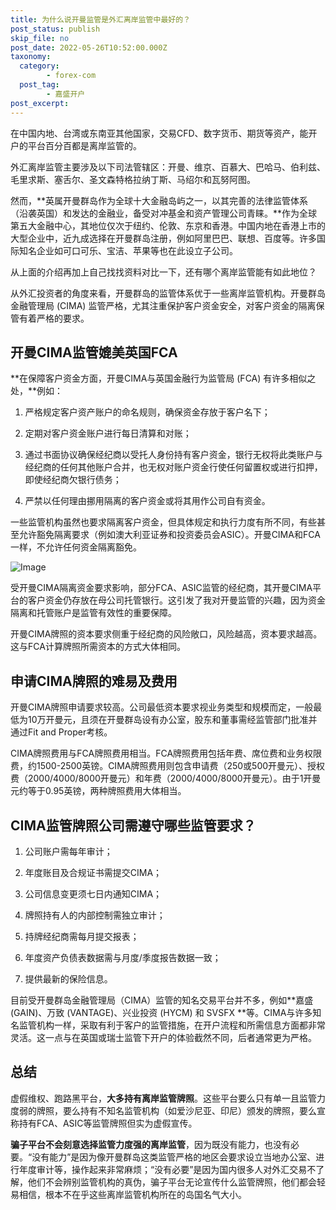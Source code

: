 ```yaml
---
title: 为什么说开曼监管是外汇离岸监管中最好的？
post_status: publish
skip_file: no
post_date: 2022-05-26T10:52:00.000Z
taxonomy:
  category:
        - forex-com
  post_tag:
        - 嘉盛开户
post_excerpt: 
---
```

在中国内地、台湾或东南亚其他国家，交易CFD、数字货币、期货等资产，能开户的平台百分百都是离岸监管的。

外汇离岸监管主要涉及以下司法管辖区：开曼、维京、百慕大、巴哈马、伯利兹、毛里求斯、塞舌尔、圣文森特格拉纳丁斯、马绍尔和瓦努阿图。

然而，**英属开曼群岛作为全球十大金融岛屿之一，以其完善的法律监管体系（沿袭英国）和发达的金融业，备受对冲基金和资产管理公司青睐。**作为全球第五大金融中心，其地位仅次于纽约、伦敦、东京和香港。中国内地在香港上市的大型企业中，近九成选择在开曼群岛注册，例如阿里巴巴、联想、百度等。许多国际知名企业如可口可乐、宝洁、苹果等也在此设立子公司。

从上面的介绍再加上自己找找资料对比一下，还有哪个离岸监管能有如此地位？

从外汇投资者的角度来看，开曼群岛的监管体系优于一些离岸监管机构。开曼群岛金融管理局 (CIMA) 监管严格，尤其注重保护客户资金安全，对客户资金的隔离保管有着严格的要求。

## 开曼CIMA监管媲美英国FCA

**在保障客户资金方面，开曼CIMA与英国金融行为监管局 (FCA) 有许多相似之处，**例如：

1. 严格规定客户资产账户的命名规则，确保资金存放于客户名下；

1. 定期对客户资金账户进行每日清算和对账；

1. 通过书面协议确保经纪商以受托人身份持有客户资金，银行无权将此类账户与经纪商的任何其他账户合并，也无权对账户资金行使任何留置权或进行扣押，即使经纪商欠银行债务；

1. 严禁以任何理由挪用隔离的客户资金或将其用作公司自有资金。

一些监管机构虽然也要求隔离客户资金，但具体规定和执行力度有所不同，有些甚至允许豁免隔离要求（例如澳大利亚证券和投资委员会ASIC）。开曼CIMA和FCA一样，不允许任何资金隔离豁免。

![Image](https://prod-files-secure.s3.us-west-2.amazonaws.com/39ed1227-6d7d-4570-be36-9ccd4a2c4241/bd849744-3fcb-4a37-8312-357962c8f065/image.png?X-Amz-Algorithm=AWS4-HMAC-SHA256&X-Amz-Content-Sha256=UNSIGNED-PAYLOAD&X-Amz-Credential=ASIAZI2LB4666W2IR2SA%2F20250930%2Fus-west-2%2Fs3%2Faws4_request&X-Amz-Date=20250930T161400Z&X-Amz-Expires=3600&X-Amz-Security-Token=IQoJb3JpZ2luX2VjEGgaCXVzLXdlc3QtMiJGMEQCIBfkcmeHhf1rVadBIZYIqEvykcic9efwJ%2FejutbH3LjSAiAel3ZuJyvWkgCeey2zG5JvNqzJyjUregrr%2F9%2FDsaV%2BjiqIBAjx%2F%2F%2F%2F%2F%2F%2F%2F%2F%2F8BEAAaDDYzNzQyMzE4MzgwNSIMi5Q3JNnl8gkFyuptKtwDdR%2BhH65DB2xC0IeN2O34o2lgEbuAmb3CgaiUn27zQPQKx2ri895VZF98387ueZc8vk7rSW83Vpx%2FAUF7a63BSPSlIkG1%2BYNFZWYUExCB8qco0nlyhx%2BnamGbp0yZuw1eJTofxJye%2F0TQ05K8X66h8SL5PXT7ARntgQaZxxRXMK6Akw4o%2BWEUYtaP8IJudJs89XeoYMDY4jLo6%2BzX85UOEmrycKnUCqcLJHd1pREdDBFYKbkyNfiaVCvQilhkiJIBYLzHNveCEdlP3t9PBmYPdhxEp5cTO9DdSu4vNBVHkv%2FWPGjmNI5SVxk8JRhBY%2Fk0iJKiNtdFV1Kvhl6Aje%2BTFLPI46TJimmGBrZgMI3JG%2Fq4Yb6QDe2C2oiAvOMFpalm%2FX9YOIdANZeoaRtcTsa6vrJp5e4OI7JPq84B1C4Oc6OVewK%2BouaSxhrK0O71b5tovGj3gd45cyOSc2M%2Bg5KMyznkzCQLP3ode7UkAemjZv%2BgFst5RvV8zfXlg9eSNTahKCSo9kbvNHeLRfdQmQtVQEslZXIx8gtXQap%2FLj1aKsvdswVrKC5E5AUWotPslC0VV4d1MDHx88XZea2IjTt0Vzti3A2zvNh9p1Z1GMkLLh1dMkVuD%2Fr67r5%2BTT8wifrvxgY6pgEL%2F1TPBbGmUYYtR9CbH2n0kxWOPyG9TQE7BzpMBfdfV1sbgWHcui0jwJ3smsGzfgxKiqAmLz09RKxAr0JbLiS1rv%2FuDuuXG%2BMvBHG5Ht%2B%2B8ZZub1z6ldfi%2FRWQnmxNo66DdgphkJVHk%2F1%2F5AZ05bH%2BUZJHoSb2gmXXM1YwbrhE7lhzkEtqEPKvQueSR6HWDWfYfLvYrGZvfMHnxUNloT6GsVHh6Peu&X-Amz-Signature=dffaaf81121adbab4e97c9bb2b3adffe98db82647a1cfbbdd6522c8729e9bc04&X-Amz-SignedHeaders=host&x-amz-checksum-mode=ENABLED&x-id=GetObject)

受开曼CIMA隔离资金要求影响，部分FCA、ASIC监管的经纪商，其开曼CIMA平台的客户资金仍存放在母公司托管银行。这引发了我对开曼监管的兴趣，因为资金隔离和托管账户是监管有效性的重要保障。

开曼CIMA牌照的资本要求侧重于经纪商的风险敞口，风险越高，资本要求越高。这与FCA计算牌照所需资本的方式大体相同。

## **申请CIMA牌照的难易及费用**

开曼CIMA牌照申请要求较高。公司最低资本要求视业务类型和规模而定，一般最低为10万开曼元，且须在开曼群岛设有办公室，股东和董事需经监管部门批准并通过Fit and Proper考核。

CIMA牌照费用与FCA牌照费用相当。FCA牌照费用包括年费、席位费和业务权限费，约1500-2500英镑。CIMA牌照费用则包含申请费（250或500开曼元）、授权费（2000/4000/8000开曼元）和年费（2000/4000/8000开曼元）。由于1开曼元约等于0.95英镑，两种牌照费用大体相当。

## CIMA监管牌照公司需遵守哪些监管要求？

1. 公司账户需每年审计；

1. 年度账目及合规证书需提交CIMA；

1. 公司信息变更须七日内通知CIMA；

1. 牌照持有人的内部控制需独立审计；

1. 持牌经纪商需每月提交报表；

1. 年度资产负债表数据需与月度/季度报告数据一致；

1. 提供最新的保险信息。

目前受开曼群岛金融管理局（CIMA）监管的知名交易平台并不多，例如**嘉盛 (GAIN)、万致 (VANTAGE)、兴业投资 (HYCM) 和 SVSFX **等。CIMA与许多知名监管机构一样，采取有利于客户的监管措施，在开户流程和所需信息方面都非常灵活。这一点与在英国或瑞士监管下开户的体验截然不同，后者通常更为严格。

## 总结

虚假维权、跑路黑平台，**大多持有离岸监管牌照**。这些平台要么只有单一且监管力度弱的牌照，要么持有不知名监管机构（如爱沙尼亚、印尼）颁发的牌照，要么宣称持有FCA、ASIC等监管牌照但实为虚假宣传。

**骗子平台不会刻意选择监管力度强的离岸监管**，因为既没有能力，也没有必要。“没有能力”是因为像开曼群岛这类监管严格的地区会要求设立当地办公室、进行年度审计等，操作起来非常麻烦；“没有必要”是因为国内很多人对外汇交易不了解，他们不会辨别监管机构的真伪，骗子平台无论宣传什么监管牌照，他们都会轻易相信，根本不在乎这些离岸监管机构所在的岛国名气大小。